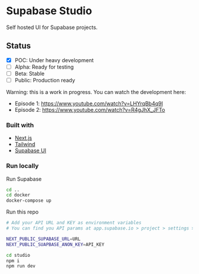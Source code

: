 # Supabase Studio

Self hosted UI for Supabase projects.

## Status

- [x] POC: Under heavy development
- [ ] Alpha: Ready for testing
- [ ] Beta: Stable
- [ ] Public: Production ready

Warning: this is a work in progress. You can watch the development here:

- Episode 1: https://www.youtube.com/watch?v=LHYrqBb4q9I
- Episode 2: https://www.youtube.com/watch?v=R4gJhX_JFTo

### Built with

- [Next.js](https://nextjs.org/)
- [Tailwind](https://tailwindcss.com/)
- [Supabase UI](https://ui.supabase.io/)

### Run locally

Run Supabase

```bash
cd ..
cd docker
docker-compose up
```

Run this repo

```bash
# Add your API URL and KEY as environment variables
# You can find you API params at app.supabase.io > project > settings > API

NEXT_PUBLIC_SUPABASE_URL=URL
NEXT_PUBLIC_SUAPBASE_ANON_KEY=API_KEY

cd studio
npm i
npm run dev
```
